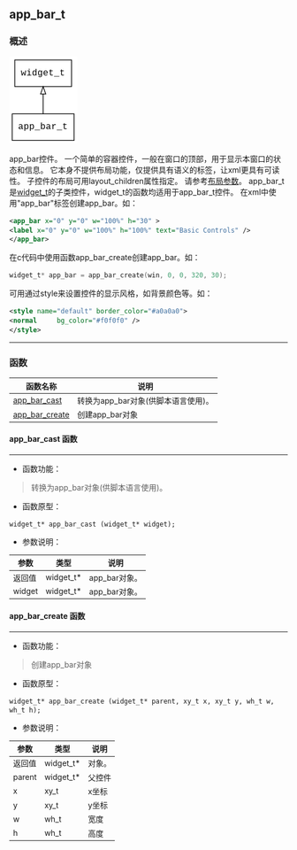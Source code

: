 ## app\_bar\_t
### 概述
![image](images/app_bar_t_0.png)

app_bar控件。
一个简单的容器控件，一般在窗口的顶部，用于显示本窗口的状态和信息。
它本身不提供布局功能，仅提供具有语义的标签，让xml更具有可读性。
子控件的布局可用layout\_children属性指定。
请参考[布局参数](https://github.com/zlgopen/awtk/blob/master/docs/layout.md)。
app\_bar\_t是[widget\_t](widget_t.md)的子类控件，widget\_t的函数均适用于app\_bar\_t控件。
在xml中使用"app\_bar"标签创建app\_bar。如：
```xml
<app_bar x="0" y="0" w="100%" h="30" >
<label x="0" y="0" w="100%" h="100%" text="Basic Controls" />
</app_bar>
```
在c代码中使用函数app\_bar\_create创建app\_bar。如：
```c
widget_t* app_bar = app_bar_create(win, 0, 0, 320, 30);
```
可用通过style来设置控件的显示风格，如背景颜色等。如：
```xml
<style name="default" border_color="#a0a0a0">
<normal     bg_color="#f0f0f0" />
</style>
```

----------------------------------
### 函数
<p id="app_bar_t_methods">

| 函数名称 | 说明 | 
| -------- | ------------ | 
| <a href="#app_bar_t_app_bar_cast">app\_bar\_cast</a> | 转换为app_bar对象(供脚本语言使用)。 |
| <a href="#app_bar_t_app_bar_create">app\_bar\_create</a> | 创建app_bar对象 |
#### app\_bar\_cast 函数
-----------------------

* 函数功能：

> <p id="app_bar_t_app_bar_cast">转换为app_bar对象(供脚本语言使用)。


* 函数原型：

```
widget_t* app_bar_cast (widget_t* widget);
```

* 参数说明：

| 参数 | 类型 | 说明 |
| -------- | ----- | --------- |
| 返回值 | widget\_t* | app\_bar对象。 |
| widget | widget\_t* | app\_bar对象。 |
#### app\_bar\_create 函数
-----------------------

* 函数功能：

> <p id="app_bar_t_app_bar_create">创建app_bar对象


* 函数原型：

```
widget_t* app_bar_create (widget_t* parent, xy_t x, xy_t y, wh_t w, wh_t h);
```

* 参数说明：

| 参数 | 类型 | 说明 |
| -------- | ----- | --------- |
| 返回值 | widget\_t* | 对象。 |
| parent | widget\_t* | 父控件 |
| x | xy\_t | x坐标 |
| y | xy\_t | y坐标 |
| w | wh\_t | 宽度 |
| h | wh\_t | 高度 |
